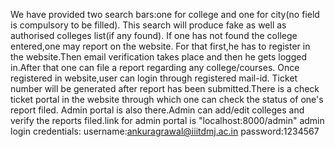 We have provided two search bars:one for college and one for city(no field is compulsory to be filled).
This search will produce fake as well as authorised colleges list(if any found).
If one has not found the college entered,one may report on the website.
For that first,he has to register in the website.Then email verification takes place and then he gets logged in.After that one can file a report regarding any college/courses. Once registered in website,user can login through registered mail-id.
Ticket number will be generated after report has been submitted.There is a check ticket portal in the website through which one can check the status of one's report filed.
Admin portal is also there.Admin can add/edit colleges and verify the reports filed.link for admin portal is "localhost:8000/admin"
admin login credentials:
username:ankuragrawal@iiitdmj.ac.in
password:1234567


